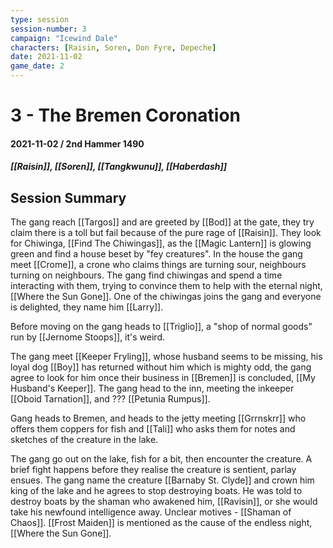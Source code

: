 ```yaml
---
type: session
session-number: 3
campaign: "Icewind Dale"
characters: [Raisin, Soren, Don Fyre, Depeche]
date: 2021-11-02
game_date: 2
---
```


# 3 - The Bremen Coronation
#### 2021-11-02 / 2nd Hammer 1490
##### [[Raisin]], [[Soren]], [[Tangkwunu]], [[Haberdash]]

## Session Summary
The gang reach [[Targos]] and are greeted by [[Bod]] at the gate, they try claim there is a toll but fail because of the pure rage of [[Raisin]]. They look for Chiwinga, [[Find The Chiwingas]], as the [[Magic Lantern]] is glowing green and find a house beset by "fey creatures". In the house the gang meet [[Crome]], a crone who claims things are turning sour, neighbours turning on neighbours. The gang find chiwingas and spend a time interacting with them, trying to convince them to help with the eternal night, [[Where the Sun Gone]]. One of the chiwingas joins the gang and everyone is delighted, they name him [[Larry]].

Before moving on the gang heads to [[Triglio]], a "shop of normal goods" run by [[Jernome Stoops]], it's weird.

The gang meet [[Keeper Fryling]], whose husband seems to be missing, his loyal dog [[Boy]] has returned without him which is mighty odd, the gang agree to look for him once their business in [[Bremen]] is concluded, [[My Husband's Keeper]].
The gang head to the inn, meeting the inkeeper [[Oboid Tarnation]], and ??? [[Petunia Rumpus]].

Gang heads to Bremen, and heads to the jetty meeting [[Grrnskrr]] who offers them coppers for fish and [[Tali]] who asks them for notes and sketches of the creature in the lake.

The gang go out on the lake, fish for a bit, then encounter the creature. A brief fight happens before they realise the creature is sentient, parlay ensues. The gang name the creature [[Barnaby St. Clyde]] and crown him king of the lake and he agrees to stop destroying boats. He was told to destroy boats by the shaman who awakened him, [[Ravisin]], or she would take his newfound intelligence away. Unclear motives - [[Shaman of Chaos]]. [[Frost Maiden]] is mentioned as the cause of the endless night, [[Where the Sun Gone]].



